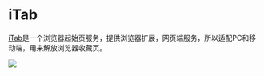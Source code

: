 # iTab

[iTab](https://www.itab.link/)是一个浏览器起始页服务，提供浏览器扩展，网页端服务，所以适配PC和移动端，用来解放浏览器收藏页。

![](https://cdn.bangwu.top/img/chrome_1710603394.webp)